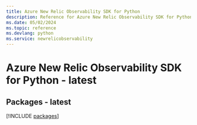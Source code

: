 ```yaml
---
title: Azure New Relic Observability SDK for Python
description: Reference for Azure New Relic Observability SDK for Python
ms.date: 05/02/2024
ms.topic: reference
ms.devlang: python
ms.service: newrelicobservability
---
```

# Azure New Relic Observability SDK for Python - latest
## Packages - latest
[!INCLUDE [packages](new-relic-observability-index.md)]